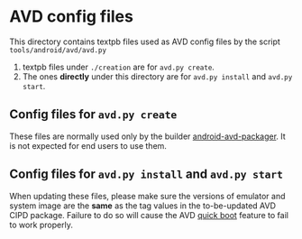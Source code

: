 # AVD config files
This directory contains textpb files used as AVD config files by the script
`tools/android/avd/avd.py`
1. textpb files under `./creation` are for `avd.py create`.
2. The ones **directly** under this directory are for `avd.py install`
and `avd.py start`.

## Config files for `avd.py create`
These files are normally used only by the builder
[android-avd-packager](https://ci.chromium.org/p/chromium/builders/ci/android-avd-packager).
It is not expected for end users to use them.

## Config files for `avd.py install` and `avd.py start`
When updating these files, please make sure the versions of emulator
and system image are the **same** as the tag values in the to-be-updated
AVD CIPD package. Failure to do so will cause the AVD
[quick boot](https://android-developers.googleblog.com/2017/12/quick-boot-top-features-in-android.html)
feature to fail to work properly.

